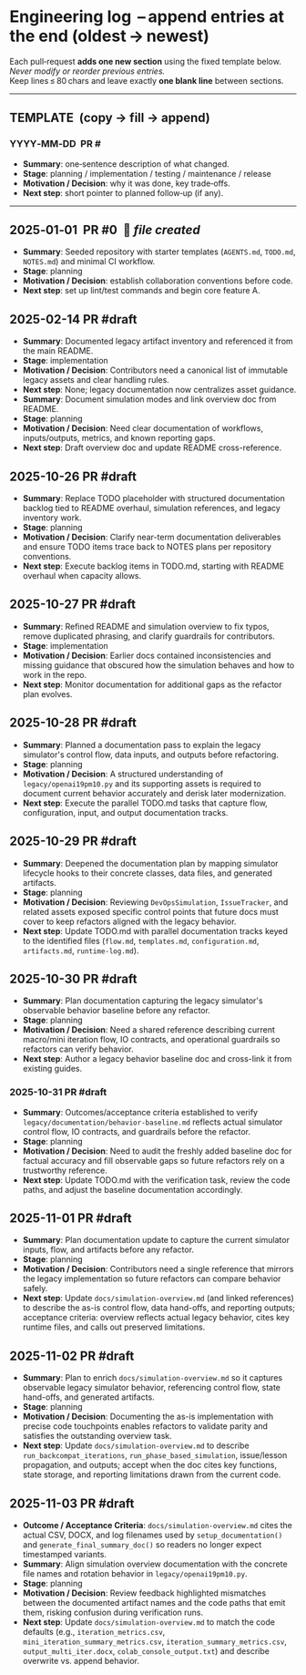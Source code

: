 # Engineering log  – append entries at **the end** (oldest → newest)

Each pull‑request **adds one new section** using the fixed template below.  
*Never modify or reorder previous entries.*  
Keep lines ≤ 80 chars and leave exactly **one blank line** between sections.

---

## TEMPLATE  (copy → fill → append)

### YYYY‑MM‑DD  PR #<number or draft>

- **Summary**: one‑sentence description of what changed.
- **Stage**: planning / implementation / testing / maintenance / release
- **Motivation / Decision**: why it was done, key trade‑offs.
- **Next step**: short pointer to planned follow‑up (if any).

---

## 2025‑01‑01  PR #0  🌱 _file created_

- **Summary**: Seeded repository with starter templates (`AGENTS.md`, `TODO.md`,
  `NOTES.md`) and minimal CI workflow.
- **Stage**: planning
- **Motivation / Decision**: establish collaboration conventions before code.
- **Next step**: set up lint/test commands and begin core feature A.


## 2025-02-14  PR #draft
- **Summary**: Documented legacy artifact inventory and referenced it from the main README.
- **Stage**: implementation
- **Motivation / Decision**: Contributors need a canonical list of immutable legacy assets and clear handling rules.
- **Next step**: None; legacy documentation now centralizes asset guidance.
- **Summary**: Document simulation modes and link overview doc from README.
- **Stage**: planning
- **Motivation / Decision**: Need clear documentation of workflows, inputs/outputs, metrics, and known reporting gaps.
- **Next step**: Draft overview doc and update README cross-reference.

## 2025-10-26  PR #draft

- **Summary**: Replace TODO placeholder with structured documentation backlog
  tied to README overhaul, simulation references, and legacy inventory work.
- **Stage**: planning
- **Motivation / Decision**: Clarify near-term documentation deliverables and
  ensure TODO items trace back to NOTES plans per repository conventions.
- **Next step**: Execute backlog items in TODO.md, starting with README
  overhaul when capacity allows.

## 2025-10-27  PR #draft

- **Summary**: Refined README and simulation overview to fix typos, remove
  duplicated phrasing, and clarify guardrails for contributors.
- **Stage**: implementation
- **Motivation / Decision**: Earlier docs contained inconsistencies and missing
  guidance that obscured how the simulation behaves and how to work in the repo.
- **Next step**: Monitor documentation for additional gaps as the refactor plan
  evolves.

## 2025-10-28  PR #draft

- **Summary**: Planned a documentation pass to explain the legacy simulator's
  control flow, data inputs, and outputs before refactoring.
- **Stage**: planning
- **Motivation / Decision**: A structured understanding of
  `legacy/openai19pm10.py` and its supporting assets is required to document
  current behavior accurately and derisk later modernization.
- **Next step**: Execute the parallel TODO.md tasks that capture flow,
  configuration, input, and output documentation tracks.

## 2025-10-29  PR #draft

- **Summary**: Deepened the documentation plan by mapping simulator lifecycle
  hooks to their concrete classes, data files, and generated artifacts.
- **Stage**: planning
- **Motivation / Decision**: Reviewing `DevOpsSimulation`, `IssueTracker`, and
  related assets exposed specific control points that future docs must cover to
  keep refactors aligned with the legacy behavior.
- **Next step**: Update TODO.md with parallel documentation tracks keyed to the
  identified files (`flow.md`, `templates.md`, `configuration.md`,
  `artifacts.md`, `runtime-log.md`).

## 2025-10-30  PR #draft

- **Summary**: Plan documentation capturing the legacy simulator's observable
  behavior baseline before any refactor.
- **Stage**: planning
- **Motivation / Decision**: Need a shared reference describing current
  macro/mini iteration flow, IO contracts, and operational guardrails so
  refactors can verify behavior.
- **Next step**: Author a legacy behavior baseline doc and cross-link it from
  existing guides.


### 2025-10-31  PR #draft
- **Summary**: Outcomes/acceptance criteria established to verify `legacy/documentation/behavior-baseline.md` reflects actual simulator control flow, IO contracts, and guardrails before the refactor.
- **Stage**: planning
- **Motivation / Decision**: Need to audit the freshly added baseline doc for factual accuracy and fill observable gaps so future refactors rely on a trustworthy reference.
- **Next step**: Update TODO.md with the verification task, review the code paths, and adjust the baseline documentation accordingly.


## 2025-11-01  PR #draft

- **Summary**: Plan documentation update to capture the current simulator
  inputs, flow, and artifacts before any refactor.
- **Stage**: planning
- **Motivation / Decision**: Contributors need a single reference that mirrors
  the legacy implementation so future refactors can compare behavior safely.
- **Next step**: Update `docs/simulation-overview.md` (and linked references) to
  describe the as-is control flow, data hand-offs, and reporting outputs;
  acceptance criteria: overview reflects actual legacy behavior, cites key
  runtime files, and calls out preserved limitations.


## 2025-11-02  PR #draft

- **Summary**: Plan to enrich `docs/simulation-overview.md` so it captures
  observable legacy simulator behavior, referencing control flow, state
  hand-offs, and generated artifacts.
- **Stage**: planning
- **Motivation / Decision**: Documenting the as-is implementation with precise
  code touchpoints enables refactors to validate parity and satisfies the
  outstanding overview task.
- **Next step**: Update `docs/simulation-overview.md` to describe
  `run_backcompat_iterations`, `run_phase_based_simulation`, issue/lesson
  propagation, and outputs; accept when the doc cites key functions, state
  storage, and reporting limitations drawn from the current code.

## 2025-11-03  PR #draft
- **Outcome / Acceptance Criteria**: `docs/simulation-overview.md` cites the actual CSV, DOCX, and log filenames used by `setup_documentation()` and `generate_final_summary_doc()` so readers no longer expect timestamped variants.
- **Summary**: Align simulation overview documentation with the concrete file names and rotation behavior in `legacy/openai19pm10.py`.
- **Stage**: planning
- **Motivation / Decision**: Review feedback highlighted mismatches between the documented artifact names and the code paths that emit them, risking confusion during verification runs.
- **Next step**: Update `docs/simulation-overview.md` to match the code defaults (e.g., `iteration_metrics.csv`, `mini_iteration_summary_metrics.csv`, `iteration_summary_metrics.csv`, `output_multi_iter.docx`, `colab_console_output.txt`) and describe overwrite vs. append behavior.

